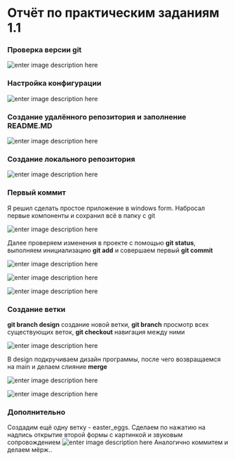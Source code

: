 # Отчёт по практическим заданиям 1.1
###  Проверка версии git 

![enter image description here](https://i.ibb.co/5jbwm7g/2024-02-09-191505.png)

###  Настройка конфигурации

![enter image description here](https://i.ibb.co/K6Dq8jC/2024-02-09-191940.png)

###  Создание удалённого репозитория и заполнение README.MD

![enter image description here](https://i.ibb.co/xCGg11p/2024-02-09-192157.png)

###  Создание локального репозитория

![enter image description here](https://i.ibb.co/r0SF57j/2024-02-09-192502.png)

###  Первый коммит
Я решил сделать простое приложение в windows form. Набросал первые компоненты и сохранил всё в папку с git

![enter image description here](https://i.ibb.co/PjHdWSL/2024-02-09-192852.png)

Далее проверяем изменения в проекте с помощью **git status**, выполняем инициализацию **git add** и совершаем первый **git commit** 

![enter image description here](https://i.ibb.co/fNpt0Rr/2024-02-09-194545.png)

![enter image description here](https://i.ibb.co/xzzZGyS/2024-02-09-194610.png)

![enter image description here](https://i.ibb.co/F5nLqHd/2024-02-09-194647.png)

###  Cоздание ветки
**git branch design** cоздание новой ветки, **git branch** просмотр всех существующих веток, **git checkout** навигация между ними 

![enter image description here](https://i.ibb.co/8DCkn4r/2024-02-09-194733.png)

В design подкручиваем дизайн программы, после чего возвращаемся на main и делаем слияние **merge**

![enter image description here](https://i.ibb.co/xj8y24k/2024-02-09-193400.png)

![enter image description here](https://i.ibb.co/rHyJbTn/2024-02-09-210234.png)

###  Дополнительно
Создадим ещё одну ветку - easter_eggs. Cделаем по нажатию на надпись открытие второй формы с картинкой и звуковым сопровождением ![enter image description here](https://i.ibb.co/XkNVqQ6/2024-02-09-193922.png)
Аналогично коммитем и делаем мёрж..

